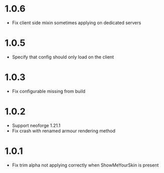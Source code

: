 # 1.0.6

- Fix client side mixin sometimes applying on dedicated servers

# 1.0.5

- Specify that config should only load on the client

# 1.0.3

- Fix configurable missing from build 

# 1.0.2

- Support neoforge 1.21.1
- Fix crash with renamed armour rendering method

# 1.0.1

- Fix trim alpha not applying correctly when ShowMeYourSkin is present